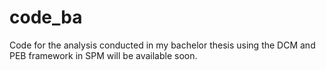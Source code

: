# code_ba

Code for the analysis conducted in my bachelor thesis using the DCM and PEB framework in SPM will be available soon.
